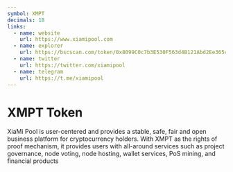 ```yaml
---
symbol: XMPT
decimals: 18
links:
  - name: website
    url: https://www.xiamipool.com
  - name: explorer
    url: https://bscscan.com/token/0x8099C0c7b3E530F563d4B121Abd2Ee365c72fB78
  - name: twitter
    url: https://twitter.com/xiamipool
  - name: telegram
    url: https://t.me/xiamipool
---
```


# XMPT Token

XiaMi Pool is user-centered and provides a stable, safe, fair and open business platform for cryptocurrency holders. With XMPT as the rights of proof mechanism, it provides users with all-around services such as project governance, node voting, node hosting, wallet services, PoS mining, and financial products
